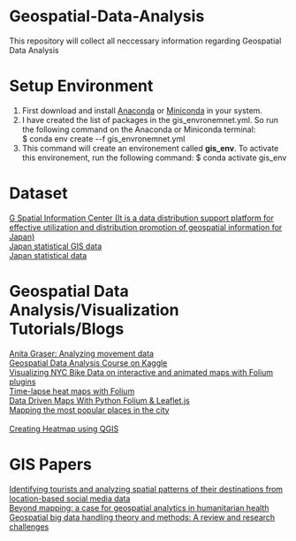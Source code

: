 # Geospatial-Data-Analysis
This repository will collect all neccessary information regarding Geospatial Data Analysis

# Setup Environment
1. First download and install <a href="https://docs.anaconda.com/anaconda/install/index.html" target="_blank">Anaconda</a> or <a href="https://docs.conda.io/en/latest/miniconda.html" target="_blank">Miniconda</a> in your system.
2. I have created the list of packages in the gis_envronemnet.yml. So run the following command on the Anaconda or Miniconda terminal: <br/>
  $ conda env create --f gis_envronemnet.yml
3. This command will create an environement called **gis_env**. To activate this environement, run the following command:
  $ conda activate gis_env

# Dataset

<a href="https://www.geospatial.jp/ckan/dataset" target="_blank">G Spatial Information Center (It is a data distribution support platform for effective utilization and distribution promotion of geospatial information for Japan)</a> <br/>
<a href="https://www.e-stat.go.jp/gis" target="_blank">Japan statistical GIS data</a> <br/>
<a href="https://www.stat.go.jp/english/" target="_blank">Japan statistical data</a> <br/>

# Geospatial Data Analysis/Visualization Tutorials/Blogs

<a href="https://www.youtube.com/watch?v=qeLQfnpJV1g" target="_blank">Anita Graser: Analyzing movement data</a> <br/>
<a href="https://www.kaggle.com/learn/geospatial-analysis" target="_blank">Geospatial Data Analysis Course on Kaggle</a> <br/>
<a href="https://www.linkedin.com/pulse/visualizing-nyc-bike-data-interactive-animated-maps-folium-toso/" target="_blank">Visualizing NYC Bike Data on interactive and animated maps with Folium plugins</a> <br/>
<a href="https://medium.com/nerd-for-tech/time-lapse-heat-maps-with-folium-1847f53ec956" target="_blank">Time-lapse heat maps with Folium</a> <br/>
<a href="https://www.youtube.com/watch?v=4RnU5qKTfYY" target="_blank">Data Driven Maps With Python Folium & Leaflet.js</a> <br/>
<a href="https://towardsdatascience.com/mapping-the-most-popular-places-in-the-city-1cd0737e7023" target="_blank">Mapping the most popular places in the city</a> <br/>
<a href=" " target="_blank"> </a> <br/>
<a href="https://www.youtube.com/watch?v=iCxDnjye3gU" target="_blank">Creating Heatmap using QGIS</a> <br/>

# GIS Papers

<a href="https://www.sciencedirect.com/science/article/abs/pii/S0968090X18300433" target="_blank">Identifying tourists and analyzing spatial patterns of their destinations from location-based social media data</a> <br/>
<a href="https://conflictandhealth.biomedcentral.com/articles/10.1186/s13031-019-0234-9" target="_blank">Beyond mapping: a case for geospatial analytics in humanitarian health</a> <br/>
<a href="https://www.sciencedirect.com/science/article/abs/pii/S0924271615002439" target="_blank">Geospatial big data handling theory and methods: A review and research challenges</a> <br/>
<!--
<a href=" " target="_blank"> </a> <br/>
<a href=" " target="_blank"> </a> <br/>
-->



